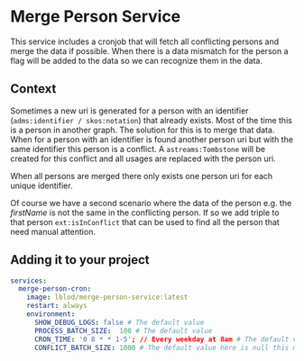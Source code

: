 # Merge Person Service

This service includes a cronjob that will fetch all conflicting persons and merge the data if possible. When there is a data mismatch for the person a flag will be added to the data so we can recognize them in the data.

## Context

Sometimes a new uri is generated for a person with an identifier (`adms:identifier / skos:notation`) that already exists. Most of the time this is a person in another graph. The solution for this is to merge that data. When for a person with an identifier is found another person uri but with the same identifier this person is a conflict. A `astreams:Tombstone` will be created for this conflict and all usages are replaced with the person uri.

When all persons are merged there only exists one person uri for each unique identifier.

Of course we have a second scenario where the data of the person e.g. the _firstName_ is not the same in the conflicting person. If so we add triple to that person `ext:isInConflict` that can be used to find all the person that need manual attention.

## Adding it to your project

```yml
services:
  merge-person-cron:
    image: lblod/merge-person-service:latest
    restart: always
    environment:
      SHOW_DEBUG_LOGS: false # The default value
      PROCESS_BATCH_SIZE:  100 # The default value
      CRON_TIME: '0 8 * * 1-5'; // Every weekday at 8am # The default value
      CONFLICT_BATCH_SIZE: 1000 # The default value here is null this means that for one cronjob it will fetch all conflicts and resolve them
```
